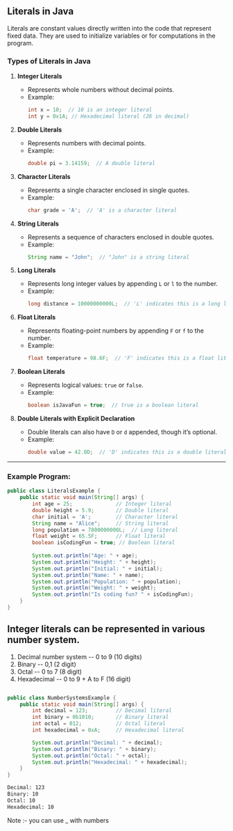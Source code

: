 


## Literals in Java  

Literals are constant values directly written into the code that represent fixed data. They are used to initialize variables or for computations in the program.  

### Types of Literals in Java  

1. **Integer Literals**  
   - Represents whole numbers without decimal points.  
   - Example:  
     ```java
     int x = 10;  // 10 is an integer literal
     int y = 0x1A; // Hexadecimal literal (26 in decimal)
     ```

2. **Double Literals**  
   - Represents numbers with decimal points.  
   - Example:  
     ```java
     double pi = 3.14159;  // A double literal
     ```

3. **Character Literals**  
   - Represents a single character enclosed in single quotes.  
   - Example:  
     ```java
     char grade = 'A';  // 'A' is a character literal
     ```

4. **String Literals**  
   - Represents a sequence of characters enclosed in double quotes.  
   - Example:  
     ```java
     String name = "John";  // "John" is a string literal
     ```

5. **Long Literals**  
   - Represents long integer values by appending `L` or `l` to the number.  
   - Example:  
     ```java
     long distance = 10000000000L;  // 'L' indicates this is a long literal
     ```

6. **Float Literals**  
   - Represents floating-point numbers by appending `F` or `f` to the number.  
   - Example:  
     ```java
     float temperature = 98.6F;  // 'F' indicates this is a float literal
     ```

7. **Boolean Literals**  
   - Represents logical values: `true` or `false`.  
   - Example:  
     ```java
     boolean isJavaFun = true;  // true is a boolean literal
     ```

8. **Double Literals with Explicit Declaration**  
   - Double literals can also have `D` or `d` appended, though it’s optional.  
   - Example:  
     ```java
     double value = 42.0D;  // 'D' indicates this is a double literal
     ```

---

### Example Program:  
```java
public class LiteralsExample {
    public static void main(String[] args) {
        int age = 25;              // Integer literal
        double height = 5.9;       // Double literal
        char initial = 'A';        // Character literal
        String name = "Alice";     // String literal
        long population = 7800000000L;  // Long literal
        float weight = 65.5F;      // Float literal
        boolean isCodingFun = true; // Boolean literal
        
        System.out.println("Age: " + age);
        System.out.println("Height: " + height);
        System.out.println("Initial: " + initial);
        System.out.println("Name: " + name);
        System.out.println("Population: " + population);
        System.out.println("Weight: " + weight);
        System.out.println("Is coding fun? " + isCodingFun);
    }
}
```


## Integer literals can be represented in various number system.

1. Decimal number system -- 0 to 9 (10 digits)
2. Binary -- 0,1 (2 digit)
3. Octal -- 0 to 7 (8 digit)
4. Hexadecimal -- 0 to 9 + A to F (16 digit)



```java

public class NumberSystemsExample {
    public static void main(String[] args) {
        int decimal = 123;         // Decimal literal
        int binary = 0b1010;       // Binary literal
        int octal = 012;           // Octal literal
        int hexadecimal = 0xA;     // Hexadecimal literal

        System.out.println("Decimal: " + decimal);
        System.out.println("Binary: " + binary);
        System.out.println("Octal: " + octal);
        System.out.println("Hexadecimal: " + hexadecimal);
    }
}
```

```html
Decimal: 123  
Binary: 10  
Octal: 10  
Hexadecimal: 10  

```


Note :- you can use _ with numbers 















